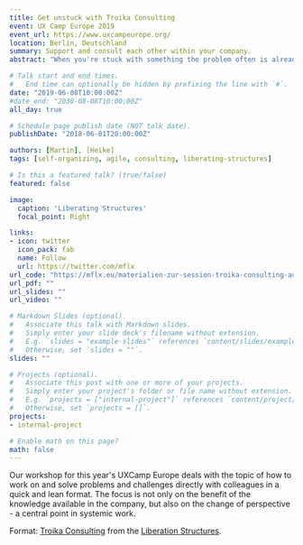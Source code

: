 ```yaml
---
title: Get unstuck with Troika Consulting
event: UX Camp Europe 2019
event_url: https://www.uxcampeurope.org/
location: Berlin, Deutschland
summary: Support and consult each other within your company.
abstract: "When you're stuck with something the problem often is already solved by another member of your organisation or maybe others can help. We'll introduce a lightweight format from the Liberating Structures framework."

# Talk start and end times.
#   End time can optionally be hidden by prefixing the line with `#`.
date: "2019-06-08T10:00:00Z"
#date_end: "2030-08-08T10:00:00Z"
all_day: true

# Schedule page publish date (NOT talk date).
publishDate: "2018-06-01T20:00:00Z"

authors: [Martin], [Heike]
tags: [self-organizing, agile, consulting, liberating-structures]

# Is this a featured talk? (true/false)
featured: false

image:
  caption: 'Liberating Structures'
  focal_point: Right

links:
- icon: twitter
  icon_pack: fab
  name: Follow
  url: https://twitter.com/mflx
url_code: "https://mflx.eu/materialien-zur-session-troika-consulting-auf-dem-uxcamp-europe-2019"
url_pdf: ""
url_slides: ""
url_video: ""

# Markdown Slides (optional).
#   Associate this talk with Markdown slides.
#   Simply enter your slide deck's filename without extension.
#   E.g. `slides = "example-slides"` references `content/slides/example-slides.md`.
#   Otherwise, set `slides = ""`.
slides: ""

# Projects (optional).
#   Associate this post with one or more of your projects.
#   Simply enter your project's folder or file name without extension.
#   E.g. `projects = ["internal-project"]` references `content/project/deep-learning/index.md`.
#   Otherwise, set `projects = []`.
projects:
- internal-project

# Enable math on this page?
math: false
---
```


Our workshop for this year's UXCamp Europe deals with the topic of how to work on and solve problems and challenges directly with colleagues in a quick and lean format.
The focus is not only on the benefit of the knowledge available in the company, but also on the change of perspective - a central point in systemic work.

Format: [Troika Consulting](http://www.liberatingstructures.com/8-troika-consulting%20/) from the [Liberation Structures](http://www.liberatingstructures.com/). 
